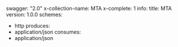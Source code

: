 swagger: "2.0"
x-collection-name: MTA
x-complete: 1
info:
  title: MTA
  version: 1.0.0
schemes:
- http
produces:
- application/json
consumes:
- application/json